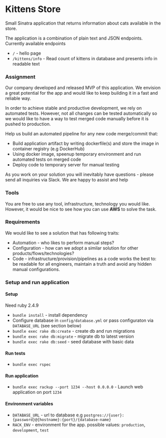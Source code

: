 # Kittens Store
Small Sinatra application that returns information about cats available in the store.

The application is a combination of plain text and JSON endpoints. Currently available endpoints
- `/` - hello page
- `/kittens/info` - Read count of kittens in database and presents info in readable text

### Assignment

Our company developed and released MVP of this application.
We envision a great potential for the app and would like to keep building it in a fast and reliable way.

In order to achieve stable and productive development, we rely on automated tests. However, not all changes can be tested automatically so we would like to have a way to test merged code manually before it is pushed to production.

Help us build an automated pipeline for any new code merge/commit that:

* Build application artifact by writing dockerfile(s) and store the image in container registry (e.g DockerHub)
* Using docker image, speenup temporary environment and run automated tests on merged code
* Deploy code to temporary server for manual testing

As you work on your solution you will inevitably have questions - please send all inquiries via Slack. We are happy to assist and help

### Tools

You are free to use any tool, infrastructure, technology you would like. However, it would be nice to see how you can use **AWS** to solve the task.

### Requirements

We would like to see a solution that has following traits:

* Automation - who likes to perform manual steps?
* Configuration - how can we adopt a similar solution for other products/flows/technologies?
* Code - infrastructure/provision/pipelines as a code works the best to: be readable for all engineers, maintain a truth and avoid any hidden manual configurations.

### Setup and run application

#### Setup

Need ruby 2.4.9
- `bundle install` - install dependency
- Configure database in `config/database.yml` or pass configuraton via `DATABASE_URL` (see section below)
- `bundle exec rake db:create` - create db and run migrations
- `bundle exec rake db:migrate` - migrate db to latest version
- `bundle exec rake db:seed` - seed database with basic data

#### Run tests
- `bundle exec rspec`

#### Run application

- `bundle exec rackup --port 1234 --host 0.0.0.0` - Launch web application on port `1234`

#### Environment variables

- `DATABASE_URL` - url to database e.g `postgres://{user}:{password}@{hostname}:{port}/{database-name}`
- `RACK_ENV` - environment for the app. possible values: `production`, `development`, `test`
